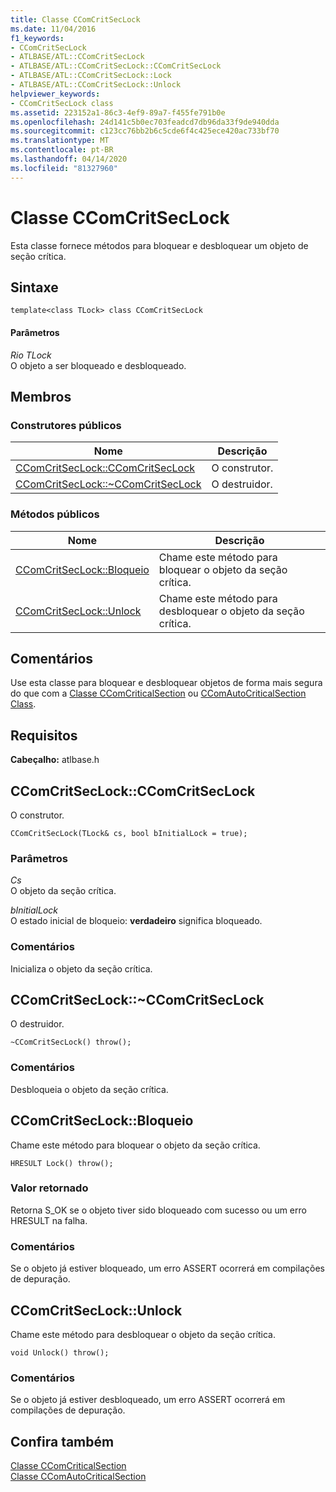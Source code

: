 ```yaml
---
title: Classe CComCritSecLock
ms.date: 11/04/2016
f1_keywords:
- CComCritSecLock
- ATLBASE/ATL::CComCritSecLock
- ATLBASE/ATL::CComCritSecLock::CComCritSecLock
- ATLBASE/ATL::CComCritSecLock::Lock
- ATLBASE/ATL::CComCritSecLock::Unlock
helpviewer_keywords:
- CComCritSecLock class
ms.assetid: 223152a1-86c3-4ef9-89a7-f455fe791b0e
ms.openlocfilehash: 24d141c5b0ec703feadcd7db96da33f9de940dda
ms.sourcegitcommit: c123cc76bb2b6c5cde6f4c425ece420ac733bf70
ms.translationtype: MT
ms.contentlocale: pt-BR
ms.lasthandoff: 04/14/2020
ms.locfileid: "81327960"
---
```

# <a name="ccomcritseclock-class"></a>Classe CComCritSecLock

Esta classe fornece métodos para bloquear e desbloquear um objeto de seção crítica.

## <a name="syntax"></a>Sintaxe

```
template<class TLock> class CComCritSecLock
```

#### <a name="parameters"></a>Parâmetros

*Rio TLock*<br/>
O objeto a ser bloqueado e desbloqueado.

## <a name="members"></a>Membros

### <a name="public-constructors"></a>Construtores públicos

|Nome|Descrição|
|----------|-----------------|
|[CComCritSecLock::CComCritSecLock](#ctor)|O construtor.|
|[CComCritSecLock::~CComCritSecLock](#dtor)|O destruidor.|

### <a name="public-methods"></a>Métodos públicos

|Nome|Descrição|
|----------|-----------------|
|[CComCritSecLock::Bloqueio](#lock)|Chame este método para bloquear o objeto da seção crítica.|
|[CComCritSecLock::Unlock](#unlock)|Chame este método para desbloquear o objeto da seção crítica.|

## <a name="remarks"></a>Comentários

Use esta classe para bloquear e desbloquear objetos de forma mais segura do que com a [Classe CComCriticalSection](../../atl/reference/ccomcriticalsection-class.md) ou [CComAutoCriticalSection Class](../../atl/reference/ccomautocriticalsection-class.md).

## <a name="requirements"></a>Requisitos

**Cabeçalho:** atlbase.h

## <a name="ccomcritseclockccomcritseclock"></a><a name="ctor"></a>CComCritSecLock::CComCritSecLock

O construtor.

```
CComCritSecLock(TLock& cs, bool bInitialLock = true);
```

### <a name="parameters"></a>Parâmetros

*Cs*<br/>
O objeto da seção crítica.

*bInitialLock*<br/>
O estado inicial de bloqueio: **verdadeiro** significa bloqueado.

### <a name="remarks"></a>Comentários

Inicializa o objeto da seção crítica.

## <a name="ccomcritseclockccomcritseclock"></a><a name="dtor"></a>CComCritSecLock::~CComCritSecLock

O destruidor.

```
~CComCritSecLock() throw();
```

### <a name="remarks"></a>Comentários

Desbloqueia o objeto da seção crítica.

## <a name="ccomcritseclocklock"></a><a name="lock"></a>CComCritSecLock::Bloqueio

Chame este método para bloquear o objeto da seção crítica.

```
HRESULT Lock() throw();
```

### <a name="return-value"></a>Valor retornado

Retorna S_OK se o objeto tiver sido bloqueado com sucesso ou um erro HRESULT na falha.

### <a name="remarks"></a>Comentários

Se o objeto já estiver bloqueado, um erro ASSERT ocorrerá em compilações de depuração.

## <a name="ccomcritseclockunlock"></a><a name="unlock"></a>CComCritSecLock::Unlock

Chame este método para desbloquear o objeto da seção crítica.

```
void Unlock() throw();
```

### <a name="remarks"></a>Comentários

Se o objeto já estiver desbloqueado, um erro ASSERT ocorrerá em compilações de depuração.

## <a name="see-also"></a>Confira também

[Classe CComCriticalSection](../../atl/reference/ccomcriticalsection-class.md)<br/>
[Classe CComAutoCriticalSection](../../atl/reference/ccomautocriticalsection-class.md)
